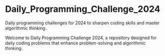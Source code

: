# Daily_Programming_Challenge_2024
Daily programming challenges for 2024 to sharpen coding skills and master algorithmic thinking.

Welcome to Daily Programming Challenge 2024, a repository designed for daily coding problems that enhance problem-solving and algorithmic thinking.
